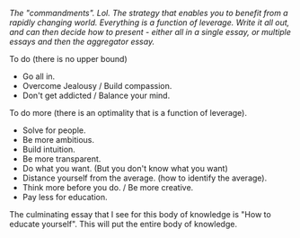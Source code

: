 *The "commandments". Lol. The strategy that enables you to benefit from a rapidly changing world. Everything is a function of leverage. Write it all out, and can then decide how to present - either all in a single essay, or multiple essays and then the aggregator essay.*

To do (there is no upper bound)
- Go all in.
- Overcome Jealousy / Build compassion.
- Don't get addicted / Balance your mind.

To do more (there is an optimality that is a function of leverage).
- Solve for people.
- Be more ambitious.
- Build intuition.
- Be more transparent.
- Do what you want. (But you don't know what you want)
- Distance yourself from the average. (how to identify the average).
- Think more before you do. / Be more creative.
- Pay less for education.

The culminating essay that I see for this body of knowledge is "How to educate yourself". This will put the entire body of knowledge.
